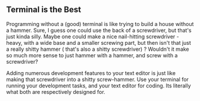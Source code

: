## Terminal is the Best

Programming without a (good) terminal is like trying to build a house without a hammer. Sure, I guess one could use the back of a screwdriver, but that's just kinda silly. Maybe one could make a nice nail-hitting screwdriver - heavy, with a wide base and a smaller screwing part, but then isn't that just a really shitty hammer ( that's also a shitty screwdriver) ? Wouldn't it make so much more sense to just hammer with a hammer, and screw with a screwdriver?

Adding numerous development features to your text editor is just like making that screwdriver into a shitty screw-hammer. Use your terminal for running your development tasks, and your text editor for coding. Its literally what both are respectively designed for.
